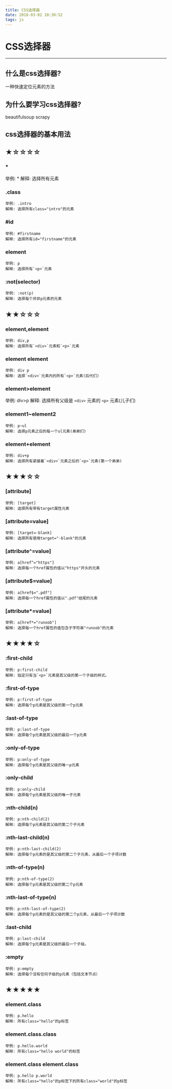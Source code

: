 ```yaml
---
title: CSS选择器
date: 2018-03-02 10:30:52
tags: js
---
```

# CSS选择器
---
## 什么是css选择器?
一种快速定位元素的方法
## 为什么要学习css选择器?
beautifulsoup 
scrapy
## css选择器的基本用法
## ★☆☆☆☆

### *
举例: *
    解释: 选择所有元素
### .class
    举例: .intro
    解释: 选择所有class="intro"的元素
### #id
    举例: #firstname
    解释: 选择所有id="firstname"的元素
### element
    举例: p
    解释: 选择所有`<p>`元素
### :not(selector)
    举例: :not(p)
    解释: 选择每个并非p元素的元素
## ★★☆☆☆

### element,element
    举例: div,p
    解释: 选择所有`<div>`元素和`<p>`元素
### element element
    举例: div p
    解释: 选择`<div>`元素内的所有`<p>`元素(后代们)
### element>element
举例: div>p
解释: 选择所有父级是 `<div>` 元素的 `<p>` 元素(儿子们)
### element1~element2
    举例: p~ul
    解释: 选择p元素之后的每一个ul元素(弟弟们)
### element+element
    举例: div+p
    解释: 选择所有紧接着`<div>`元素之后的`<p>`元素(第一个弟弟)
## ★★★☆☆

### [attribute]
    举例: [target]
    解释: 选择所有带有target属性元素
### [attribute=value]
    举例: [target=-blank]
    解释: 选择所有使用target="-blank"的元素
### [attribute^=value]
    举例: a[href^="https"]
    解释: 选择每一个href属性的值以"https"开头的元素
### [attribute$=value]
    举例: a[href$=".pdf"]
    解释: 选择每一个href属性的值以".pdf"结尾的元素
### [attribute*=value]
    举例: a[href*="runoob"]
    解释: 选择每一个href属性的值包含子字符串"runoob"的元素
## ★★★★☆

### :first-child
    举例: p:first-child
    解释: 指定只有当`<p>`元素是其父级的第一个子级的样式。
### :first-of-type
    举例: p:first-of-type
    解释: 选择每个p元素是其父级的第一个p元素
### :last-of-type
    举例: p:last-of-type
    解释: 选择每个p元素是其父级的最后一个p元素
### :only-of-type
    举例: p:only-of-type
    解释: 选择每个p元素是其父级的唯一p元素
### :only-child
    举例: p:only-child
    解释: 选择每个p元素是其父级的唯一子元素
### :nth-child(n)
    举例: p:nth-child(2)
    解释: 选择每个p元素是其父级的第二个子元素
### :nth-last-child(n)
    举例: p:nth-last-child(2)
    解释: 选择每个p元素的是其父级的第二个子元素，从最后一个子项计数
### :nth-of-type(n)
    举例: p:nth-of-type(2)
    解释: 选择每个p元素是其父级的第二个p元素
### :nth-last-of-type(n)
    举例: p:nth-last-of-type(2)
    解释: 选择每个p元素的是其父级的第二个p元素，从最后一个子项计数
### :last-child
    举例: p:last-child
    解释: 选择每个p元素是其父级的最后一个子级。
### :empty
    举例: p:empty
    解释: 选择每个没有任何子级的p元素（包括文本节点）
## ★★★★★

### element.class
    举例: p.hello
    解释: 所有class="hello"的p标签
### element.class.class
    举例: p.hello.world
    解释: 所有class="hello world"的标签
### element.class element.class
    举例: p.hello p.world
    解释: 所有class="hello"的p标签下的所有class="world"的p标签


